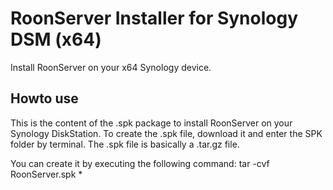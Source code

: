 # RoonServer Installer for Synology DSM (x64)
Install RoonServer on your x64 Synology device.

## Howto use
This is the content of the .spk package to install RoonServer on your Synology DiskStation. To create the .spk file, download it and enter the SPK folder by terminal. The .spk file is basically a .tar.gz file. 

You can create it by executing the following command:
tar -cvf RoonServer.spk *
